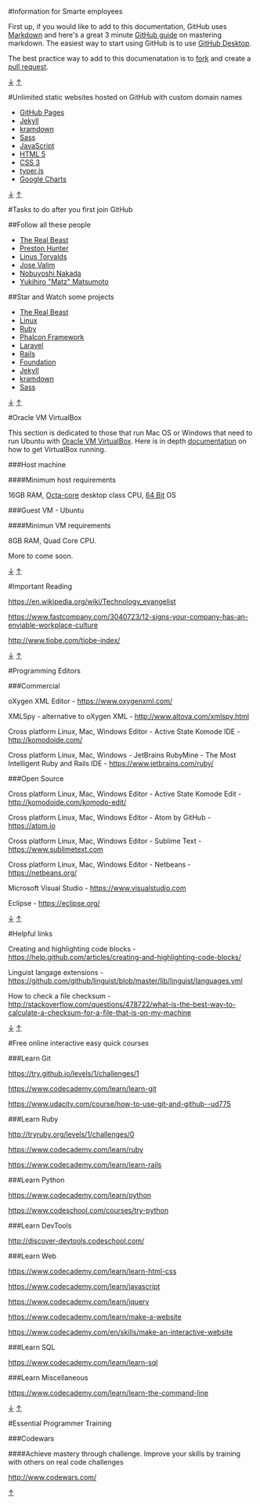 #Information for Smarte employees


First up, if you would like to add to this documentation, GitHub uses [Markdown](https://daringfireball.net/projects/markdown/) and here's a great 3 minute [GitHub guide](https://guides.github.com/features/mastering-markdown/) on mastering markdown. The easiest way to start using GitHub is to use [GitHub Desktop](https://desktop.github.com/).

The best practice way to add to this documenatation is to [fork](https://help.github.com/articles/fork-a-repo/) and create a [pull request](https://help.github.com/articles/creating-a-pull-request/).

[&#8595;](#codewars) [&#8593;](#information-for-smarte-employees)

#Unlimited static websites hosted on GitHub with custom domain names

- [GitHub Pages](https://pages.github.com/)
- [Jekyll](https://jekyllrb.com/)
- [kramdown](http://kramdown.gettalong.org/)
- [Sass](http://sass-lang.com/)
- [JavaScript](https://developer.mozilla.org/en-US/docs/Web/JavaScript)
- [HTML 5](https://developer.mozilla.org/en-US/docs/Web/Guide/HTML/HTML5)
- [CSS 3](https://developer.mozilla.org/en/docs/Web/CSS/CSS3)
- [typer.js](http://steven.codes/typerjs/)
- [Google Charts](https://developers.google.com/chart/)

[&#8595;](#codewars) [&#8593;](#information-for-smarte-employees)


#Tasks to do after you first join GitHub

##Follow all these people

- [The Real Beast](https://github.com/jbampton)
- [Preston Hunter](https://github.com/prestonhunter)
- [Linus Torvalds](https://github.com/torvalds)
- [Jose Valim](https://github.com/josevalim)
- [Nobuyoshi Nakada](https://github.com/nobu)
- [Yukihiro "Matz" Matsumoto](https://github.com/matz)

##Star and Watch some projects

- [The Real Beast](https://github.com/jbampton/jbampton.github.io)
- [Linux](https://github.com/torvalds/linux)
- [Ruby](https://github.com/ruby/ruby)
- [Phalcon Framework](https://github.com/phalcon/cphalcon)
- [Laravel](https://github.com/laravel/laravel)
- [Rails](https://github.com/rails/rails)
- [Foundation](https://github.com/zurb/foundation-sites)
- [Jekyll](https://github.com/jekyll/jekyll)
- [kramdown](https://github.com/gettalong/kramdown)
- [Sass](https://github.com/sass/sass)

[&#8595;](#codewars) [&#8593;](#information-for-smarte-employees)


#Oracle VM VirtualBox

This section is dedicated to those that run Mac OS or Windows that need to run Ubuntu with [Oracle VM VirtualBox](https://www.virtualbox.org/).  Here is in depth [documentation](https://www.virtualbox.org/manual/ch01.html) on how to get VirtualBox running.

###Host machine

####Minimum host requirements

16GB RAM, [Octa-core](https://en.wikipedia.org/wiki/Microprocessor) desktop class CPU, [64 Bit](https://en.wikipedia.org/wiki/64-bit_computing) OS

###Guest VM - Ubuntu

####Minimun VM requirements

8GB RAM, Quad Core CPU.

More to come soon.

[&#8595;](#codewars) [&#8593;](#information-for-smarte-employees)


#Important Reading

https://en.wikipedia.org/wiki/Technology_evangelist

https://www.fastcompany.com/3040723/12-signs-your-company-has-an-enviable-workplace-culture

http://www.tiobe.com/tiobe-index/

[&#8595;](#codewars) [&#8593;](#information-for-smarte-employees)


#Programming Editors

###Commercial

oXygen XML Editor - https://www.oxygenxml.com/

XMLSpy - alternative to oXygen XML - http://www.altova.com/xmlspy.html

Cross platform Linux, Mac, Windows Editor - Active State Komode IDE - http://komodoide.com/

Cross platform Linux, Mac, Windows - JetBrains RubyMine - The Most Intelligent Ruby and Rails IDE - https://www.jetbrains.com/ruby/

###Open Source

Cross platform Linux, Mac, Windows Editor - Active State Komode Edit - http://komodoide.com/komodo-edit/

Cross platform Linux, Mac, Windows Editor - Atom by GitHub - https://atom.io

Cross platform Linux, Mac, Windows Editor - Sublime Text - https://www.sublimetext.com

Cross platform Linux, Mac, Windows Editor - Netbeans - https://netbeans.org/

Microsoft Visual Studio - https://www.visualstudio.com

Eclipse - https://eclipse.org/

[&#8595;](#codewars) [&#8593;](#information-for-smarte-employees)


#Helpful links

Creating and highlighting code blocks - https://help.github.com/articles/creating-and-highlighting-code-blocks/

Linguist langage extensions - https://github.com/github/linguist/blob/master/lib/linguist/languages.yml

How to check a file checksum - http://stackoverflow.com/questions/478722/what-is-the-best-way-to-calculate-a-checksum-for-a-file-that-is-on-my-machine

[&#8595;](#codewars) [&#8593;](#information-for-smarte-employees)


#Free online interactive easy quick courses

###Learn Git

https://try.github.io/levels/1/challenges/1

https://www.codecademy.com/learn/learn-git

https://www.udacity.com/course/how-to-use-git-and-github--ud775

###Learn Ruby

http://tryruby.org/levels/1/challenges/0

https://www.codecademy.com/learn/ruby

https://www.codecademy.com/learn/learn-rails

###Learn Python

https://www.codecademy.com/learn/python

https://www.codeschool.com/courses/try-python

###Learn DevTools

http://discover-devtools.codeschool.com/

###Learn Web

https://www.codecademy.com/learn/learn-html-css

https://www.codecademy.com/learn/javascript

https://www.codecademy.com/learn/jquery

https://www.codecademy.com/learn/make-a-website

https://www.codecademy.com/en/skills/make-an-interactive-website

###Learn SQL

https://www.codecademy.com/learn/learn-sql

###Learn Miscellaneous

https://www.codecademy.com/learn/learn-the-command-line

[&#8595;](#codewars) [&#8593;](#information-for-smarte-employees)


#Essential Programmer Training

###Codewars

####Achieve mastery through challenge.  Improve your skills by training with others on real code challenges

http://www.codewars.com/

[&#8593;](#information-for-smarte-employees)

